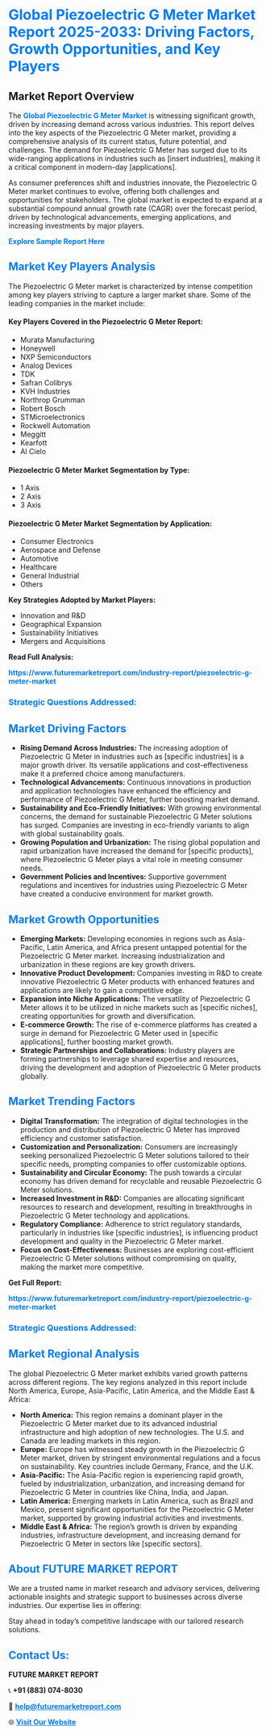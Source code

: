 <h1 style="color: #007BFF;">Global Piezoelectric G Meter Market Report 2025-2033: Driving Factors, Growth Opportunities, and Key Players</h1>

<section id="overview">
<h2>Market Report Overview</h2>
<p>The <a href="https://www.futuremarketreport.com/industry-report/piezoelectric-g-meter-market" style="color: #007BFF; text-decoration: none;"><strong>Global Piezoelectric G Meter Market</strong></a> is witnessing significant growth, driven by increasing demand across various industries. This report delves into the key aspects of the Piezoelectric G Meter market, providing a comprehensive analysis of its current status, future potential, and challenges. The demand for Piezoelectric G Meter has surged due to its wide-ranging applications in industries such as [insert industries], making it a critical component in modern-day [applications].</p>
<p>As consumer preferences shift and industries innovate, the Piezoelectric G Meter market continues to evolve, offering both challenges and opportunities for stakeholders. The global market is expected to expand at a substantial compound annual growth rate (CAGR) over the forecast period, driven by technological advancements, emerging applications, and increasing investments by major players.</p>
</section>

<section id="overview">
<p><a href="https://www.futuremarketreport.com/request-sample/reportId=115232" style="color: #007BFF; text-decoration: none;"><strong>Explore Sample Report Here</strong></a></p>
</section>

<section id="key-players">
<h2 style="color: #007BFF;">Market Key Players Analysis</h2>
<p>The Piezoelectric G Meter market is characterized by intense competition among key players striving to capture a larger market share. Some of the leading companies in the market include:</p>
<h4>Key Players Covered in the Piezoelectric G Meter Report:</h4>
<ul><li>Murata Manufacturing</li><li>Honeywell</li><li>NXP Semiconductors</li><li>Analog Devices</li><li>TDK</li><li>Safran Colibrys</li><li>KVH Industries</li><li>Northrop Grumman</li><li>Robert Bosch</li><li>STMicroelectronics</li><li>Rockwell Automation</li><li>Meggitt</li><li>Kearfott</li><li>Al Cielo</li></ul>
<h4>Piezoelectric G Meter Market Segmentation by Type:</h4>
<ul><li>1 Axis</li><li>2 Axis</li><li>3 Axis</li></ul>

<h4>Piezoelectric G Meter Market Segmentation by Application:</h4>
<ul><li>Consumer Electronics</li><li>Aerospace and Defense</li><li>Automotive</li><li>Healthcare</li><li>General Industrial</li><li>Others</li></ul>
<p><strong>Key Strategies Adopted by Market Players:</strong></p>
<ul>
<li>Innovation and R&D</li>
<li>Geographical Expansion</li>
<li>Sustainability Initiatives</li>
<li>Mergers and Acquisitions</li>
</ul>
</section>

<section>
<p><strong>Read Full Analysis: </strong></p><a href="https://www.futuremarketreport.com/industry-report/piezoelectric-g-meter-market" style="color: #007BFF; text-decoration: none;"><strong>https://www.futuremarketreport.com/industry-report/piezoelectric-g-meter-market</strong></a>
<h3 style="color: #007BFF;">Strategic Questions Addressed:</h3>
</section>

<section id="driving-factors">
<h2 style="color: #007BFF;">Market Driving Factors</h2>
<ul>
<li><strong>Rising Demand Across Industries:</strong> The increasing adoption of Piezoelectric G Meter in industries such as [specific industries] is a major growth driver. Its versatile applications and cost-effectiveness make it a preferred choice among manufacturers.</li>
<li><strong>Technological Advancements:</strong> Continuous innovations in production and application technologies have enhanced the efficiency and performance of Piezoelectric G Meter, further boosting market demand.</li>
<li><strong>Sustainability and Eco-Friendly Initiatives:</strong> With growing environmental concerns, the demand for sustainable Piezoelectric G Meter solutions has surged. Companies are investing in eco-friendly variants to align with global sustainability goals.</li>
<li><strong>Growing Population and Urbanization:</strong> The rising global population and rapid urbanization have increased the demand for [specific products], where Piezoelectric G Meter plays a vital role in meeting consumer needs.</li>
<li><strong>Government Policies and Incentives:</strong> Supportive government regulations and incentives for industries using Piezoelectric G Meter have created a conducive environment for market growth.</li>
</ul>
</section>

<section id="growth-opportunities">
<h2 style="color: #007BFF;">Market Growth Opportunities</h2>
<ul>
<li><strong>Emerging Markets:</strong> Developing economies in regions such as Asia-Pacific, Latin America, and Africa present untapped potential for the Piezoelectric G Meter market. Increasing industrialization and urbanization in these regions are key growth drivers.</li>
<li><strong>Innovative Product Development:</strong> Companies investing in R&D to create innovative Piezoelectric G Meter products with enhanced features and applications are likely to gain a competitive edge.</li>
<li><strong>Expansion into Niche Applications:</strong> The versatility of Piezoelectric G Meter allows it to be utilized in niche markets such as [specific niches], creating opportunities for growth and diversification.</li>
<li><strong>E-commerce Growth:</strong> The rise of e-commerce platforms has created a surge in demand for Piezoelectric G Meter used in [specific applications], further boosting market growth.</li>
<li><strong>Strategic Partnerships and Collaborations:</strong> Industry players are forming partnerships to leverage shared expertise and resources, driving the development and adoption of Piezoelectric G Meter products globally.</li>
</ul>
</section>

<section id="trending-factors">
<h2 style="color: #007BFF;">Market Trending Factors</h2>
<ul>
<li><strong>Digital Transformation:</strong> The integration of digital technologies in the production and distribution of Piezoelectric G Meter has improved efficiency and customer satisfaction.</li>
<li><strong>Customization and Personalization:</strong> Consumers are increasingly seeking personalized Piezoelectric G Meter solutions tailored to their specific needs, prompting companies to offer customizable options.</li>
<li><strong>Sustainability and Circular Economy:</strong> The push towards a circular economy has driven demand for recyclable and reusable Piezoelectric G Meter solutions.</li>
<li><strong>Increased Investment in R&D:</strong> Companies are allocating significant resources to research and development, resulting in breakthroughs in Piezoelectric G Meter technology and applications.</li>
<li><strong>Regulatory Compliance:</strong> Adherence to strict regulatory standards, particularly in industries like [specific industries], is influencing product development and quality in the Piezoelectric G Meter market.</li>
<li><strong>Focus on Cost-Effectiveness:</strong> Businesses are exploring cost-efficient Piezoelectric G Meter solutions without compromising on quality, making the market more competitive.</li>
</ul>
</section>

<section>
<p><strong>Get Full Report: </strong></p><a href="https://www.futuremarketreport.com/industry-report/piezoelectric-g-meter-market" style="color: #007BFF; text-decoration: none;"><strong>https://www.futuremarketreport.com/industry-report/piezoelectric-g-meter-market</strong></a>
<h3 style="color: #007BFF;">Strategic Questions Addressed:</h3>
</section>


<section id="regional-analysis">
<h2 style="color: #007BFF;">Market Regional Analysis</h2>
<p>The global Piezoelectric G Meter market exhibits varied growth patterns across different regions. The key regions analyzed in this report include North America, Europe, Asia-Pacific, Latin America, and the Middle East & Africa:</p>
<ul>
<li><strong>North America:</strong> This region remains a dominant player in the Piezoelectric G Meter market due to its advanced industrial infrastructure and high adoption of new technologies. The U.S. and Canada are leading markets in this region.</li>
<li><strong>Europe:</strong> Europe has witnessed steady growth in the Piezoelectric G Meter market, driven by stringent environmental regulations and a focus on sustainability. Key countries include Germany, France, and the U.K.</li>
<li><strong>Asia-Pacific:</strong> The Asia-Pacific region is experiencing rapid growth, fueled by industrialization, urbanization, and increasing demand for Piezoelectric G Meter in countries like China, India, and Japan.</li>
<li><strong>Latin America:</strong> Emerging markets in Latin America, such as Brazil and Mexico, present significant opportunities for the Piezoelectric G Meter market, supported by growing industrial activities and investments.</li>
<li><strong>Middle East & Africa:</strong> The region’s growth is driven by expanding industries, infrastructure development, and increasing demand for Piezoelectric G Meter in sectors like [specific sectors].</li>
</ul>
</section>

<footer>
<h2 style="color: #007BFF;">About FUTURE MARKET REPORT</h2>
<p>We are a trusted name in market research and advisory services, delivering actionable insights and strategic support to businesses across diverse industries. Our expertise lies in offering:</p>

<p>Stay ahead in today’s competitive landscape with our tailored research solutions.</p>

<h2 style="color: #007BFF;">Contact Us:</h2>
<p><strong>FUTURE MARKET REPORT</strong></p>
<p>📞 <strong>+91 (883) 074-8030</strong></p>
<p>📧 <strong><a href="mailto:help@futuremarketreport.com" style="color: #007BFF;">help@futuremarketreport.com</a></strong></p>
<p>🌐 <strong><a href="https://www.futuremarketreport.com/" style="color: #007BFF;">Visit Our Website</a></strong></p>
</footer>